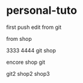 # personal-tuto

first push
edit from git

from shop

3333
4444
git
shop

encore shop
git

git2
shop2
shop3